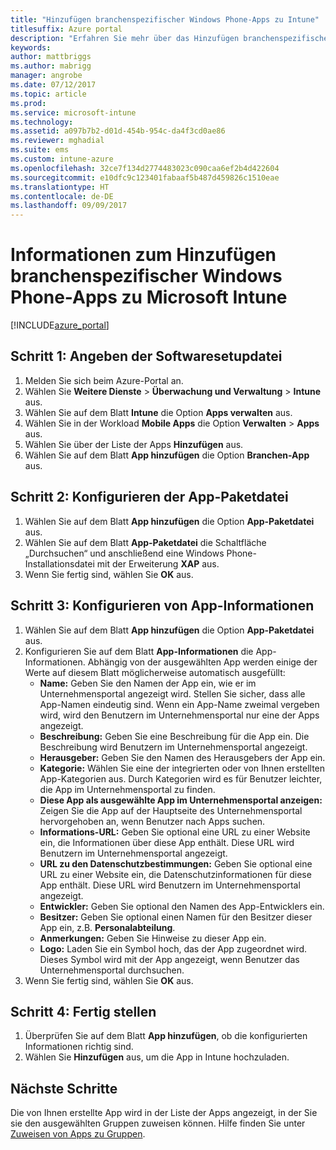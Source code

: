 ```yaml
---
title: "Hinzufügen branchenspezifischer Windows Phone-Apps zu Intune"
titlesuffix: Azure portal
description: "Erfahren Sie mehr über das Hinzufügen branchenspezifischer Windows Phone-Apps zu Intune."
keywords: 
author: mattbriggs
ms.author: mabrigg
manager: angrobe
ms.date: 07/12/2017
ms.topic: article
ms.prod: 
ms.service: microsoft-intune
ms.technology: 
ms.assetid: a097b7b2-d01d-454b-954c-da4f3cd0ae86
ms.reviewer: mghadial
ms.suite: ems
ms.custom: intune-azure
ms.openlocfilehash: 32ce7f134d2774483023c090caa6ef2b4d422604
ms.sourcegitcommit: e10dfc9c123401fabaaf5b487d459826c1510eae
ms.translationtype: HT
ms.contentlocale: de-DE
ms.lasthandoff: 09/09/2017
---
```

# <a name="how-to-add-windows-phone-line-of-business-lob-apps-to-microsoft-intune"></a>Informationen zum Hinzufügen branchenspezifischer Windows Phone-Apps zu Microsoft Intune

[!INCLUDE[azure_portal](./includes/azure_portal.md)]


## <a name="step-1---specify-the-software-setup-file"></a>Schritt 1: Angeben der Softwaresetupdatei

1. Melden Sie sich beim Azure-Portal an.
2. Wählen Sie **Weitere Dienste** > **Überwachung und Verwaltung** > **Intune** aus.
3. Wählen Sie auf dem Blatt **Intune** die Option **Apps verwalten** aus.
4. Wählen Sie in der Workload **Mobile Apps** die Option **Verwalten** > **Apps** aus.
5. Wählen Sie über der Liste der Apps **Hinzufügen** aus.
6. Wählen Sie auf dem Blatt **App hinzufügen** die Option **Branchen-App** aus.

## <a name="step-2---configure-the-app-package-file"></a>Schritt 2: Konfigurieren der App-Paketdatei

1. Wählen Sie auf dem Blatt **App hinzufügen** die Option **App-Paketdatei** aus.
2. Wählen Sie auf dem Blatt **App-Paketdatei** die Schaltfläche „Durchsuchen“ und anschließend eine Windows Phone-Installationsdatei mit der Erweiterung **XAP** aus.
3. Wenn Sie fertig sind, wählen Sie **OK** aus.


## <a name="step-3---configure-app-information"></a>Schritt 3: Konfigurieren von App-Informationen

1. Wählen Sie auf dem Blatt **App hinzufügen** die Option **App-Paketdatei** aus.
2. Konfigurieren Sie auf dem Blatt **App-Informationen** die App-Informationen. Abhängig von der ausgewählten App werden einige der Werte auf diesem Blatt möglicherweise automatisch ausgefüllt:
    - **Name:** Geben Sie den Namen der App ein, wie er im Unternehmensportal angezeigt wird. Stellen Sie sicher, dass alle App-Namen eindeutig sind. Wenn ein App-Name zweimal vergeben wird, wird den Benutzern im Unternehmensportal nur eine der Apps angezeigt.
    - **Beschreibung:** Geben Sie eine Beschreibung für die App ein. Die Beschreibung wird Benutzern im Unternehmensportal angezeigt.
    - **Herausgeber:** Geben Sie den Namen des Herausgebers der App ein.
    - **Kategorie:** Wählen Sie eine der integrierten oder von Ihnen erstellten App-Kategorien aus. Durch Kategorien wird es für Benutzer leichter, die App im Unternehmensportal zu finden.
    - **Diese App als ausgewählte App im Unternehmensportal anzeigen:** Zeigen Sie die App auf der Hauptseite des Unternehmensportal hervorgehoben an, wenn Benutzer nach Apps suchen.
    - **Informations-URL:** Geben Sie optional eine URL zu einer Website ein, die Informationen über diese App enthält. Diese URL wird Benutzern im Unternehmensportal angezeigt.
    - **URL zu den Datenschutzbestimmungen:** Geben Sie optional eine URL zu einer Website ein, die Datenschutzinformationen für diese App enthält. Diese URL wird Benutzern im Unternehmensportal angezeigt.
    - **Entwickler:** Geben Sie optional den Namen des App-Entwicklers ein.
    - **Besitzer:** Geben Sie optional einen Namen für den Besitzer dieser App ein, z.B. **Personalabteilung**.
    - **Anmerkungen:** Geben Sie Hinweise zu dieser App ein.
    - **Logo:** Laden Sie ein Symbol hoch, das der App zugeordnet wird. Dieses Symbol wird mit der App angezeigt, wenn Benutzer das Unternehmensportal durchsuchen.
3. Wenn Sie fertig sind, wählen Sie **OK** aus.

## <a name="step-4---finish-up"></a>Schritt 4: Fertig stellen

1. Überprüfen Sie auf dem Blatt **App hinzufügen**, ob die konfigurierten Informationen richtig sind.
2. Wählen Sie **Hinzufügen** aus, um die App in Intune hochzuladen.

## <a name="next-steps"></a>Nächste Schritte

Die von Ihnen erstellte App wird in der Liste der Apps angezeigt, in der Sie sie den ausgewählten Gruppen zuweisen können. Hilfe finden Sie unter [Zuweisen von Apps zu Gruppen](apps-deploy.md).

